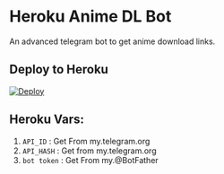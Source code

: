 # Heroku Anime DL Bot

An advanced telegram bot to get anime download links.


## Deploy to Heroku

[![Deploy](https://www.herokucdn.com/deploy/button.svg)](https://heroku.com/deploy?template=https://github.com/disneyteam77/HerokuAnimeDLBot)

## Heroku Vars:

1. `API_ID` : Get From my.telegram.org
2. `API_HASH` : Get from my.telegram.org
3. `bot token` : Get From my.@BotFather


